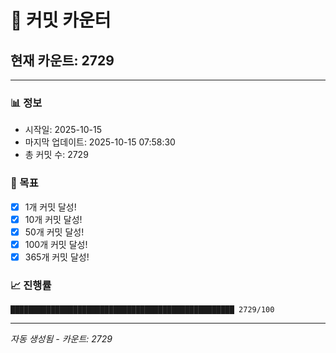 # 🔢 커밋 카운터

## 현재 카운트: 2729

---

### 📊 정보
- 시작일: 2025-10-15
- 마지막 업데이트: 2025-10-15 07:58:30
- 총 커밋 수: 2729

### 🎯 목표
- [x] 1개 커밋 달성!
- [x] 10개 커밋 달성!
- [x] 50개 커밋 달성!
- [x] 100개 커밋 달성!
- [x] 365개 커밋 달성!

### 📈 진행률
```
██████████████████████████████████████████████████ 2729/100
```

---
*자동 생성됨 - 카운트: 2729*
